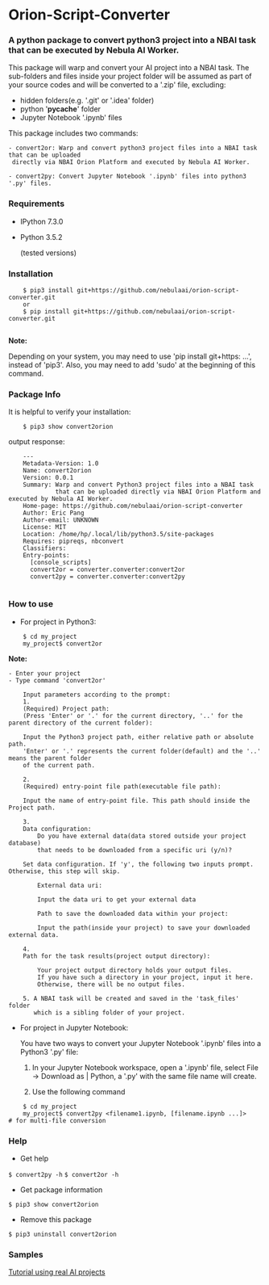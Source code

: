 # Orion-Script-Converter


### A python package to convert python3 project into a NBAI task that can be executed by Nebula AI Worker.

This package will warp and convert your AI project into a NBAI task. 
The sub-folders and files inside your project folder will be assumed 
as part of your source codes and will be converted to a '.zip' file, excluding:
   * hidden folders(e.g. '.git' or '.idea' folder) 
   * python '__pycache__' folder
   * Jupyter Notebook '.ipynb' files
   
This package includes two commands:
```
- convert2or: Warp and convert python3 project files into a NBAI task that can be uploaded
 directly via NBAI Orion Platform and executed by Nebula AI Worker.
    
- convert2py: Convert Jupyter Notebook '.ipynb' files into python3 '.py' files.
```
    
### Requirements
- IPython 7.3.0 
- Python 3.5.2

  (tested versions)

### Installation

```
    $ pip3 install git+https://github.com/nebulaai/orion-script-converter.git  
    or
    $ pip install git+https://github.com/nebulaai/orion-script-converter.git  
    
```

**Note:** 

Depending on your system, you may need to use 'pip install git+https: ...', 
instead of 'pip3'. Also, you may need to add 'sudo' at the beginning of this command.

 
### Package Info

It is helpful to verify your installation: 

```
    $ pip3 show convert2orion  
```

output response:


```
    ---
    Metadata-Version: 1.0
    Name: convert2orion
    Version: 0.0.1
    Summary: Warp and convert Python3 project files into a NBAI task 
             that can be uploaded directly via NBAI Orion Platform and executed by Nebula AI Worker.
    Home-page: https://github.com/nebulaai/orion-script-converter
    Author: Eric Pang
    Author-email: UNKNOWN
    License: MIT
    Location: /home/hp/.local/lib/python3.5/site-packages
    Requires: pipreqs, nbconvert
    Classifiers:
    Entry-points:
      [console_scripts]
      convert2or = converter.converter:convert2or
      convert2py = converter.converter:convert2py
  
```

### How to use

- For project in Python3:

```
    $ cd my_project   
    my_project$ convert2or
``` 

  **Note:**

    - Enter your project
    - Type command 'convert2or'
    
        Input parameters according to the prompt:
        1. 
        (Required) Project path: 
	    (Press 'Enter' or '.' for the current directory, '..' for the parent directory of the current folder): 
        
        Input the Python3 project path, either relative path or absolute path. 
        'Enter' or '.' represents the current folder(default) and the '..' means the parent folder 
        of the current path.
        
        2.
        (Required) entry-point file path(executable file path):
        
        Input the name of entry-point file. This path should inside the Project path.
        
        3.
        Data configuration: 
	        Do you have external data(data stored outside your project database)
	        that needs to be downloaded from a specific uri (y/n)?
	        
        Set data configuration. If 'y', the following two inputs prompt. Otherwise, this step will skip.
        
            External data uri:  
            
            Input the data uri to get your external data
            
            Path to save the downloaded data within your project:
            
            Input the path(inside your project) to save your downloaded external data.  
            
        4. 
        Path for the task results(project output directory):
        
            Your project output directory holds your output files. 
            If you have such a directory in your project, input it here. 
            Otherwise, there will be no output files.
            
        5. A NBAI task will be created and saved in the 'task_files' folder 
           which is a sibling folder of your project. 

        
- For project in Jupyter Notebook:

    You have two ways to convert your Jupyter Notebook '.ipynb' files into a Python3 '.py' file:
    
    1. In your Jupyter Notebook workspace, open a '.ipynb' file, select File -> Download as | Python, 
    a '.py' with the same file name will create.
    
    2. Use the following command
```
    $ cd my_project   
    my_project$ convert2py <filename1.ipynb, [filename.ipynb ...]>     # for multi-file conversion
```

### Help
- Get help

`$ convert2py -h`
`$ convert2or -h`

- Get package information

`$ pip3 show convert2orion`

- Remove this package

`$ pip3 uninstall convert2orion`

### Samples
[Tutorial using real AI projects](./convert2orion_samples.md)

